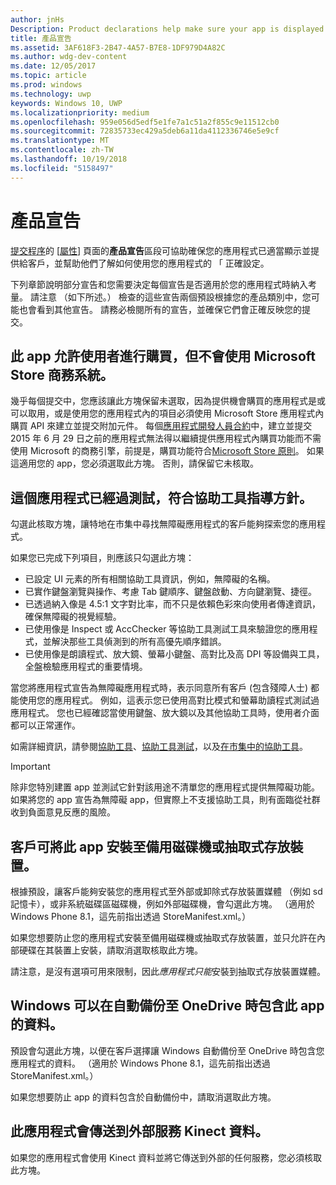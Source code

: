 ```yaml
---
author: jnHs
Description: Product declarations help make sure your app is displayed appropriately in the Microsoft Store and offered to the right set of customers.
title: 產品宣告
ms.assetid: 3AF618F3-2B47-4A57-B7E8-1DF979D4A82C
ms.author: wdg-dev-content
ms.date: 12/05/2017
ms.topic: article
ms.prod: windows
ms.technology: uwp
keywords: Windows 10, UWP
ms.localizationpriority: medium
ms.openlocfilehash: 959e056d5edf5e1fe7a1c51a2f855c9e11512cb0
ms.sourcegitcommit: 72835733ec429a5deb6a11da4112336746e5e9cf
ms.translationtype: MT
ms.contentlocale: zh-TW
ms.lasthandoff: 10/19/2018
ms.locfileid: "5158497"
---
```

# <a name="product-declarations"></a>產品宣告

[提交程序](app-submissions.md)的 [[屬性](enter-app-properties.md)] 頁面的**產品宣告**區段可協助確保您的應用程式已適當顯示並提供給客戶，並幫助他們了解如何使用您的應用程式的 「 正確設定。

下列章節說明部分宣告和您需要決定每個宣告是否適用於您的應用程式時納入考量。 請注意 （如下所述。） 檢查的這些宣告兩個預設根據您的產品類別中，您可能也會看到其他宣告。 請務必檢閱所有的宣告，並確保它們會正確反映您的提交。

## <a name="this-app-allows-users-to-make-purchases-but-does-not-use-the-microsoft-store-commerce-system"></a>此 app 允許使用者進行購買，但不會使用 Microsoft Store 商務系統。

幾乎每個提交中，您應該讓此方塊保留未選取，因為提供機會購買的應用程式是或可以取用，或是使用您的應用程式內的項目必須使用 Microsoft Store 應用程式內購買 API 來建立並提交附加元件。 每個[應用程式開發人員合約](https://docs.microsoft.com/legal/windows/agreements/app-developer-agreement)中，建立並提交 2015 年 6 月 29 日之前的應用程式無法得以繼續提供應用程式內購買功能而不需使用 Microsoft 的商務引擎，前提是，購買功能符合[Microsoft Store 原則](https://docs.microsoft.com/legal/windows/agreements/store-policies#108-financial-transactions)。 如果這適用您的 app，您必須選取此方塊。 否則，請保留它未核取。

## <a name="this-app-has-been-tested-to-meet-accessibility-guidelines"></a>這個應用程式已經過測試，符合協助工具指導方針。

勾選此核取方塊，讓特地在市集中尋找無障礙應用程式的客戶能夠探索您的應用程式。

如果您已完成下列項目，則應該只勾選此方塊：

-   已設定 UI 元素的所有相關協助工具資訊，例如，無障礙的名稱。
-   已實作鍵盤瀏覽與操作、考慮 Tab 鍵順序、鍵盤啟動、方向鍵瀏覽、捷徑。
-   已透過納入像是 4.5:1 文字對比率，而不只是依賴色彩來向使用者傳達資訊，確保無障礙的視覺經驗。
-   已使用像是 Inspect 或 AccChecker 等協助工具測試工具來驗證您的應用程式，並解決那些工具偵測到的所有高優先順序錯誤。
-   已使用像是朗讀程式、放大鏡、螢幕小鍵盤、高對比及高 DPI 等設備與工具，全盤檢驗應用程式的重要情境。

當您將應用程式宣告為無障礙應用程式時，表示同意所有客戶 (包含殘障人士) 都能使用您的應用程式。 例如，這表示您已使用高對比模式和螢幕助讀程式測試過應用程式。 您也已經確認當使用鍵盤、放大鏡以及其他協助工具時，使用者介面都可以正常運作。

如需詳細資訊，請參閱[協助工具](../design/accessibility/accessibility.md)、[協助工具測試](../design/accessibility/accessibility-testing.md)，以及[在市集中的協助工具](../design/accessibility/accessibility-in-the-store.md)。

> [!IMPORTANT]
> 除非您特別建置 app 並測試它針對該用途不清單您的應用程式提供無障礙功能。 如果將您的 app 宣告為無障礙 app，但實際上不支援協助工具，則有面臨從社群收到負面意見反應的風險。

## <a name="customers-can-install-this-app-to-alternate-drives-or-removable-storage"></a>客戶可將此 app 安裝至備用磁碟機或抽取式存放裝置。

根據預設，讓客戶能夠安裝您的應用程式至外部或卸除式存放裝置媒體 （例如 sd 記憶卡），或非系統磁碟區磁碟機，例如外部磁碟機，會勾選此方塊。 （適用於 Windows Phone 8.1，這先前指出透過 StoreManifest.xml。）

如果您想要防止您的應用程式安裝至備用磁碟機或抽取式存放裝置，並只允許在內部硬碟在其裝置上安裝，請取消選取核取此方塊。

請注意，是沒有選項可用來限制，因此*應用程式只能*安裝到抽取式存放裝置媒體。


## <a name="windows-can-include-this-apps-data-in-automatic-backups-to-onedrive"></a>Windows 可以在自動備份至 OneDrive 時包含此 app 的資料。

預設會勾選此方塊，以便在客戶選擇讓 Windows 自動備份至 OneDrive 時包含您應用程式的資料。 （適用於 Windows Phone 8.1，這先前指出透過 StoreManifest.xml。）

如果您想要防止 app 的資料包含於自動備份中，請取消選取此方塊。


## <a name="this-app-sends-kinect-data-to-external-services"></a>此應用程式會傳送到外部服務 Kinect 資料。 

如果您的應用程式會使用 Kinect 資料並將它傳送到外部的任何服務，您必須核取此方塊。



 

 

 




